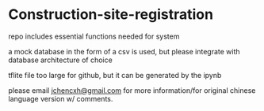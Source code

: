 # Construction-site-registration

repo includes essential functions needed for system

a mock database in the form of a csv is used, but please integrate with database architecture of choice

tflite file too large for github, but it can be generated by the ipynb

please email jchencxh@gmail.com for more information/for original chinese language version w/ comments.
